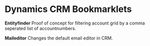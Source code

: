 Dynamics CRM Bookmarklets
=================

<b>Entityfinder</b>
Proof of concept for filtering account grid by a comma seperated list of accountnumbers. 

<b>Maileditor</b>
Changes the default email editor in CRM.

